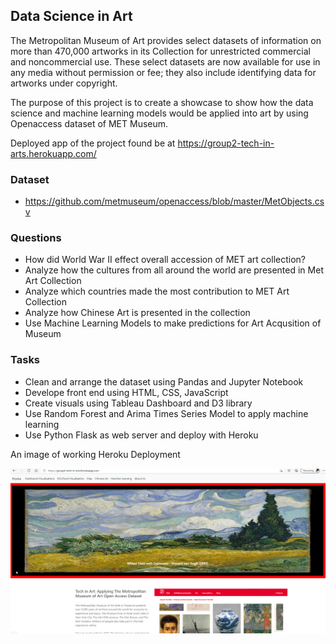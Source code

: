 ## Data Science in Art

The Metropolitan Museum of Art provides select datasets of information on more than 470,000 artworks in its Collection for unrestricted commercial and noncommercial use. These select datasets are now available for use in any media without permission or fee; they also include identifying data for artworks under copyright.

The purpose of this project is to create a showcase to show how the data science and machine learning models  would be applied into art by using Openaccess dataset of MET Museum.

Deployed app of the project found be at https://group2-tech-in-arts.herokuapp.com/

### Dataset

* https://github.com/metmuseum/openaccess/blob/master/MetObjects.csv


### Questions

* How did World War II effect overall accession of MET art collection?
* Analyze how the cultures from all around the world are presented in Met Art Collection
* Analyze which countries made the most contribution to MET Art Collection
* Analyze how Chinese Art is presented in the collection
* Use Machine Learning Models to make predictions for Art Acqusition of Museum

### Tasks

* Clean and arrange the dataset using Pandas and Jupyter Notebook
* Develope front end using HTML, CSS, JavaScript
* Create visuals using Tableau Dashboard and D3 library
* Use Random Forest and Arima Times Series Model to apply machine learning 
* Use Python Flask as web server and deploy with Heroku

An image of working Heroku Deployment

![alt text](https://github.com/rjkassing/Project-3-Group-2/blob/main/static/Images/image.png)
